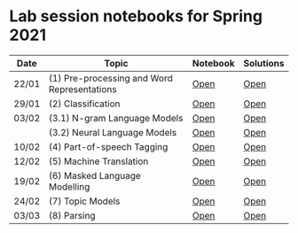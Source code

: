 # Lab session notebooks for Spring 2021

| Date  | Topic                                       | Notebook                                                                                             | Solutions                                                                                                      |
|-------|---------------------------------------------|------------------------------------------------------------------------------------------------------|----------------------------------------------------------------------------------------------------------------|
| 22/01 | (1) Pre-processing and Word Representations | [Open](https://colab.research.google.com/github/ImperialNLP/NLPLabs/blob/master/lab01/lab01.ipynb)   | [Open](https://colab.research.google.com/github/ImperialNLP/NLPLabs/blob/master/lab01/lab01_solutions.ipynb)   |
| 29/01 | (2) Classification                          | [Open](https://colab.research.google.com/github/ImperialNLP/NLPLabs/blob/master/lab02/lab02.ipynb)   | [Open](https://colab.research.google.com/github/ImperialNLP/NLPLabs/blob/master/lab02/lab02_solutions.ipynb)   |
| 03/02 | (3.1) N-gram Language Models                | [Open](https://colab.research.google.com/github/ImperialNLP/NLPLabs/blob/master/lab03/lab03_1.ipynb) | [Open](https://colab.research.google.com/github/ImperialNLP/NLPLabs/blob/master/lab03/lab03_1_solutions.ipynb) |
|       | (3.2) Neural Language Models                | [Open](https://colab.research.google.com/github/ImperialNLP/NLPLabs/blob/master/lab03/lab03_2.ipynb) | [Open](https://colab.research.google.com/github/ImperialNLP/NLPLabs/blob/master/lab03/lab03_2_solutions.ipynb) |
| 10/02 | (4) Part-of-speech Tagging                  | [Open](https://colab.research.google.com/github/ImperialNLP/NLPLabs/blob/master/lab04/lab04.ipynb)   | [Open](https://colab.research.google.com/github/ImperialNLP/NLPLabs/blob/master/lab04/lab04_solutions.ipynb)   |
| 12/02 | (5) Machine Translation                     | [Open](https://colab.research.google.com/github/ImperialNLP/NLPLabs/blob/master/lab05/lab05.ipynb)   | [Open](https://colab.research.google.com/github/ImperialNLP/NLPLabs/blob/master/lab05/lab05_solutions.ipynb)   |
| 19/02 | (6) Masked Language Modelling               | [Open](https://colab.research.google.com/github/ImperialNLP/NLPLabs/blob/master/lab06/lab06.ipynb)   | [Open](https://colab.research.google.com/github/ImperialNLP/NLPLabs/blob/master/lab06/lab06_solutions.ipynb)   |
| 24/02 | (7) Topic Models                            | [Open](https://colab.research.google.com/github/ImperialNLP/NLPLabs/blob/master/lab07/lab07.ipynb)   | [Open](https://colab.research.google.com/github/ImperialNLP/NLPLabs/blob/master/lab07/lab07_solutions.ipynb)   |
| 03/03 | (8) Parsing                                 | [Open](https://colab.research.google.com/github/ImperialNLP/NLPLabs/blob/master/lab08/lab08.ipynb)   | [Open](https://colab.research.google.com/github/ImperialNLP/NLPLabs/blob/master/lab08/lab08_solutions.ipynb)   |
